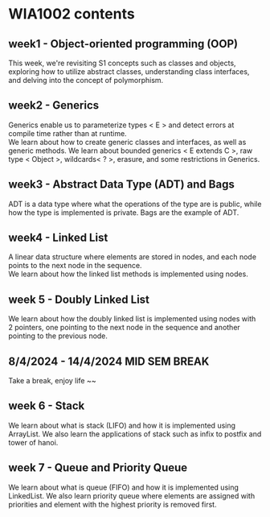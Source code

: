 # WIA1002 contents

## week1 - Object-oriented programming (OOP)
This week, we're revisiting S1 concepts such as classes and objects, exploring how to utilize abstract classes, understanding class interfaces, and delving into the concept of polymorphism.  

## week2 - Generics
Generics enable us to parameterize types < E > and detect errors at compile time rather than at runtime.  
We learn about how to create generic classes and interfaces, as well as generic methods. We learn about bounded generics < E extends C >, raw type < Object >, wildcards< ? >, erasure, and some restrictions in Generics.

## week3 - Abstract Data Type (ADT) and Bags
ADT is a data type where what the operations of the type are is public, while how the type is implemented is private.
Bags are the example of ADT.  

## week4 - Linked List
A linear data structure where elements are stored in nodes, and each node points to the next node in the sequence.  
We learn about how the linked list methods is implemented using nodes.  

## week 5 - Doubly Linked List
We learn about how the doubly linked list is implemented using nodes with 2 pointers, one pointing to the next node in the sequence and another pointing to the previous node.

## 8/4/2024 - 14/4/2024 MID SEM BREAK  
Take a break, enjoy life ~~

## week 6 - Stack
We learn about what is stack (LIFO) and how it is implemented using ArrayList. We also learn the applications of stack such as infix to postfix and tower of hanoi.

## week 7 - Queue and Priority Queue
We learn about what is queue (FIFO) and how it is implemented using LinkedList. We also learn priority queue where elements are assigned with priorities and element with the highest priority is removed first.